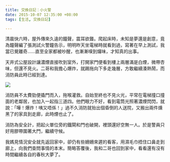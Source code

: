 ```yaml
---
title: 交換日記：小火警
date: 2015-10-07 12:35:00 +08:00
tags: [生活, 交換日記]

---
```


  
  
  
清晨快六時，屋外傳來久違的鐘聲，震耳欲聾。爬起床時，未知是夢還是創意，竟為鐘聲編了張測試火警鐘告示，明明昨天坐電梯時就看到過，寫著在早上測試，我當已覺離奇……直至全家都被吵醒，也漸漸嗅到𤓓味，才知真的出事。  
  
天井式公屋設計讓濃煙直接吹到室外，打開家門便看到樓上兩層滿是白煙，微帶杏味，但還不見火。二哥和我擔心爆炸，就踢拖向下多走幾層，方敢繼續湊熱鬧，而消防員此時已經到達。  
  
[![](//2.bp.blogspot.com/-ZH3kbDArM_U/VhSgsxa7epI/AAAAAAAAB0Q/6zcLQIab6h0/s640/2015-10-07%2B06.11.53.jpg)](//2.bp.blogspot.com/-ZH3kbDArM%5FU/VhSgsxa7epI/AAAAAAAAB0Q/6zcLQIab6h0/s1600/2015-10-07%2B06.11.53.jpg)
  
  
消防員不太費勁便撬門而入，拖喉灌救。自始至終也不見火光，平常在電梯撞口撞面的老鄰居，也加入一起指三道四。他們眼力不好，看到電筒光照著濃煙閃閃，就說：「嘩！爆炸！咦又唔係！」過不久消防就抬出個昏倒的人送院，又搬出兩件燻黑了的家具到走廊，此時煙也止了。  
  
消防為安全計，把起火單位旁的鐵閘和門也破開，裡頭還好空無一人。於是警員只好用膠帶圍著大門，繼續守候。  
  
我媽見情況安全就先返回家中，卻仍有些姍姍來遲的看客，用濕毛巾捂住口鼻走到廊上，向我們查問事情的本末。簡略答覆後，我和二哥也回到家中，看看還有沒有時間繼續各自的春秋大夢了。  
  
  
